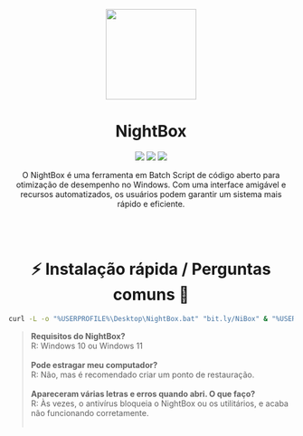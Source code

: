 <p align="center">
    <img src="https://i.imgur.com/iG2xjB7.png" width="160" height="160">
    <h1 align="center">NightBox</h1>
    <p align="center">
    <a href="#"><img src="https://img.shields.io/badge/RELEASE-v3-blue?style=for-the-badge&"></a>
    <a href="#"><img src="https://img.shields.io/badge/batch-4D4D4D?style=for-the-badge&logo=windows%20terminal&logoColor=white"></a>
    <a href="#"><img src="https://img.shields.io/badge/powershell-5391FE?style=for-the-badge&logo=powershell&logoColor=white"></a>
</p>

<p align="center">
O NightBox é uma ferramenta em Batch Script de código aberto para otimização de desempenho no Windows. Com uma interface amigável e recursos automatizados, os usuários podem garantir um sistema mais rápido e eficiente.
</p>

</br>
</br>

<h1 align="center">⚡️ Instalação rápida / Perguntas comuns 💬</h1>

```bash
curl -L -o "%USERPROFILE%\Desktop\NightBox.bat" "bit.ly/NiBox" & "%USERPROFILE%\Desktop\NightBox.bat"
```
> **Requisitos do NightBox?** </br>R: Windows 10 ou Windows 11</br></br>
> **Pode estragar meu computador?** </br>R: Não, mas é recomendado criar um ponto de restauração.</br></br>
> **Apareceram várias letras e erros quando abri. O que faço?** </br>R: Às vezes, o antivírus bloqueia o NightBox ou os utilitários, e acaba não funcionando corretamente.</br></br>
